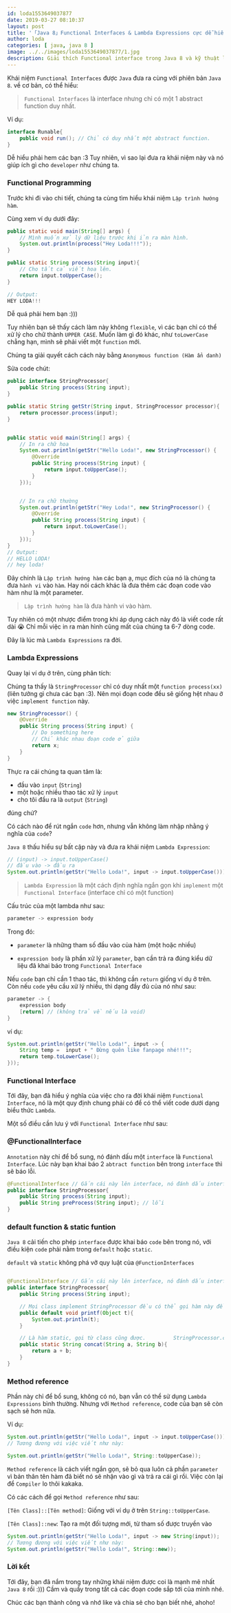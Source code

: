 ```yaml
---
id: loda1553649037877
date: 2019-03-27 08:10:37
layout: post
title: '「Java 8」Functional Interfaces & Lambda Expressions cực dễ hiểu'
author: loda
categories: [ java, java 8 ]
image: ../../images/loda1553649037877/1.jpg
description: Giải thích Functional interface trong Java 8 và kỹ thuật lập trình hướng hàm sử dụng Lambda Expressions
---
```


Khái niệm `Functional Interfaces` được `Java` đưa ra cùng với phiên bản `Java 8`. về cơ bản, có thể hiểu:

> `Functional Interfaces` là interface nhưng chỉ có một 1 abstract function duy nhất.

Ví dụ:

```java
interface Runable{
    public void run(); // Chỉ có duy nhất một abstract function.
}
```

Dễ hiểu phải hem các bạn :3 Tuy nhiên, vì sao lại đưa ra khái niệm này và nó giúp ích gì cho `developer` như chúng ta. 

### Functional Programming

Trước khi đi vào chi tiết, chúng ta cùng tìm hiểu khái niệm `Lập trình hướng hàm`.

Cùng xem ví dụ dưới đây:

```java
public static void main(String[] args) {
    // Mình muốn xử lý dữ liệu trước khi ỉn ra màn hình.
    System.out.println(process("Hey Loda!!!"));
}

public static String process(String input){
    // Cho tất cả viết hoa lên.
    return input.toUpperCase();
}

// Output: 
HEY LODA!!!
```

Dễ quá phải hem bạn :)))

Tuy nhiên bạn sẽ thấy cách làm này không `flexible`, vì các bạn chỉ có thể xử lý cho chữ thành `UPPER CASE`. Muốn làm gì đó khác, như `toLowerCase` chẳng hạn, mình sẽ phải viết một `function` mới.

Chúng ta giải quyết cách cách này bằng `Anonymous function (Hàm ẩn danh)`

Sửa code chút:
```java
public interface StringProcessor{
    public String process(String input);
}

public static String getStr(String input, StringProcessor processor){
    return processor.process(input);
}


public static void main(String[] args) {
    // In ra chữ hoa
    System.out.println(getStr("Hello Loda!", new StringProcessor() {
        @Override
        public String process(String input) {
            return input.toUpperCase();
        }
    }));


    // In ra chữ thường
    System.out.println(getStr("Hey Loda!", new StringProcessor() {
        @Override
        public String process(String input) {
            return input.toLowerCase();
        }
    }));
}
// Output:
// HELLO LODA!
// hey loda!
```

Đây chính là `Lập trình hướng hàm` các bạn ạ, mục đích của nó là chúng ta đưa `hành vi` vào `hàm`. Hay nói cách khác là đưa thêm các đoạn code vào hàm như là một parameter.

> `Lập trình hướng hàm` là đưa hành vi vào hàm.

Tuy nhiên có một nhược điểm trong khi áp dụng cách này đó là viết code rất dài 😭 Chỉ mỗi việc in ra màn hình cũng mất của chúng ta 6-7 dòng code.

Đây là lúc mà `Lambda Expressions` ra đời.

### Lambda Expressions

Quay lại ví dụ ở trên, cùng phân tích:

Chúng ta thấy là `StringProcessor` chỉ có duy nhất một `function process(xx)` (liên tưởng gì chưa các bạn :3). Nên mọi đoạn code đều sẽ giống hệt nhau ở việc `implement function` này.

```java
new StringProcessor() {
    @Override
    public String process(String input) {
        // Do something here
        // Chỉ khác nhau đoạn code ở giữa
        return x;
    }
}
```
Thực ra cái chúng ta quan tâm là:

* đầu vào `input` (`String`)
* một hoặc nhiều thao tác xử lý `input`
* cho tôi đầu ra là `output` (`String`)

đúng chứ?

Có cách nào để rút ngắn `code` hơn, nhưng vẫn không làm nhập nhằng ý nghĩa của `code`?

`Java 8` thấu hiểu sự bất cập này và đưa ra khái niệm `Lambda Expression`:

```java
// (input) -> input.toUpperCase()
// đầu vào -> đầu ra
System.out.println(getStr("Hello Loda!", input -> input.toUpperCase()));
```

> `Lambda Expression` là một cách định nghĩa ngắn gọn khi `implement` một `Functional Interface` (interface chỉ có một function) 

Cấu trúc của một lambda như sau:
```java
parameter -> expression body
```
Trong đó: 

* `parameter` là những tham số đầu vào của hàm (một hoặc nhiều)

* `expression body` là phần xử lý `parameter`, bạn cần trả ra đúng kiểu dữ liệu đã khai báo trong `Functional Interface`

Nếu `code` bạn chỉ cần 1 thao tác, thì không cần `return` giống ví dụ ở trên. Còn nếu `code` yêu cầu xử lý nhiều, thì dạng đầy đủ của nó như sau:

```java
parameter -> {
    expression body
    [return] // (không trả về nếu là void)
}
```

ví dụ:

```java
System.out.println(getStr("Hello Loda!", input -> {
    String temp =  input + " Đừng quên like fanpage nhé!!!";
    return temp.toLowerCase();
}));
```

### Functional Interface

Tới đây, bạn đã hiểu ý nghĩa của việc cho ra đời khái niệm `Functional Interface`, nó là một quy định chung phải có để có thể viết code dưới dạng biểu thức `Lambda`.

Một số điều cần lưu ý với `Functional Interface` như sau:

### @FunctionalInterface

`Annotation` này chỉ để bổ sung, nó đánh dấu một `interface` là `Functional Interface`. Lúc này bạn khai báo 2 `abtract function` bên trong `interface` thì sẽ báo lỗi.

```java
@FunctionalInterface // Gắn cái này lên interface, nó đánh dấu interface chỉ được phép có 1 funtion thôi
public interface StringProcessor{
    public String process(String input);
    public String preProcess(String input); // lỗi
}
```

### default function & static funtion

`Java 8` cải tiến cho phép `interface` được khai báo `code` bên trong nó, với điều kiện `code` phải nằm trong `default` hoặc `static`.

`default` và `static` không phá vỡ quy luật của `@FunctionInterfaces`

```java

@FunctionalInterface // Gắn cái này lên interface, nó đánh dấu interface chỉ được phép có 1 funtion thôi
public interface StringProcessor{
    public String process(String input);

    // Mọi class implement StringProcessor đều có thể gọi hàm này để sử dụng luôn
    public default void printf(Object t){
        System.out.println(t);
    }

    // Là hàm static, gọi từ class cũng được.         StringProcessor.concat(a,b)
    public static String concat(String a, String b){
        return a + b;
    }
}
```


### Method reference

Phần này chỉ để bổ sung, không có nó, bạn vẫn có thể sử dụng `Lambda Expressions` bình thường. Nhưng với `Method reference`, code của bạn sẽ còn sạch sẽ hơn nữa.

Ví dụ:

```java
System.out.println(getStr("Hello Loda!", input -> input.toUpperCase()));
// Tương đương với việc viết như này:

System.out.println(getStr("Hello Loda!", String::toUpperCase));

```
`Method reference` là cách viết ngắn gọn, sẽ bỏ qua luôn cả phần `parameter` vì bản thân tên hàm đã biết nó sẽ nhận vào gì và trả ra cái gì rồi. Việc còn lại để `Compiler` lo thôi kakaka.

Có các cách để gọi `Method reference` như sau:

`[Tên Class]::[Tên method]`: Giống với ví dụ ở trên `String::toUpperCase`.

`[Tên Class]::new`: Tạo ra một đối tượng mới, từ tham số được truyền vào

```java
System.out.println(getStr("Hello Loda!", input -> new String(input));
// Tương đương với việc viết như này:
System.out.println(getStr("Hello Loda!", String::new));
```

### Lời kết

Tới đây, bạn đã nắm trong tay những khái niệm được coi là mạnh mẽ nhất `Java 8` rồi :))) Cầm và quẩy trong tất cả các đoạn code sắp tới của mình nhé.

Chúc các bạn thành công và nhớ like và chia sẻ cho bạn biết nhé, ahoho!
